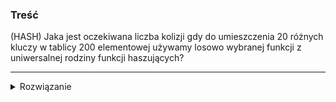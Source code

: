 ### Treść
(HASH)
Jaka jest oczekiwana liczba kolizji gdy do umieszczenia 20 różnych kluczy w tablicy 200 elementowej używamy losowo wybranej funkcji z uniwersalnej rodziny funkcji haszujących?

------
<details><summary>Rozwiązanie</summary>
<p>

